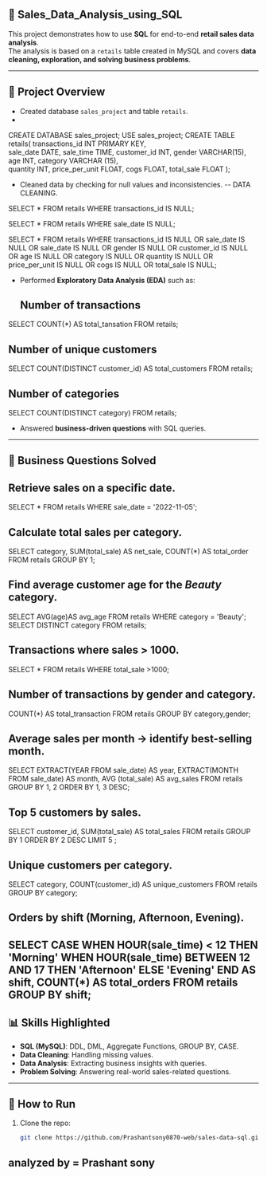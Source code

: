 ## 🛒 Sales_Data_Analysis_using_SQL

This project demonstrates how to use **SQL** for end-to-end **retail sales data analysis**.  
The analysis is based on a `retails` table created in MySQL and covers **data cleaning, exploration, and solving business problems**.

---

## 📂 Project Overview
- Created database `sales_project` and table `retails`.
- 
CREATE DATABASE sales_project;
USE sales_project;
CREATE TABLE retails(
transactions_id INT PRIMARY KEY,	
sale_date DATE,	
sale_time TIME,
customer_id	INT,
gender VARCHAR(15),	
age	INT,
category VARCHAR (15),	
quantity	INT,
price_per_unit	FLOAT,
cogs FLOAT,	
total_sale FLOAT
);

- Cleaned data by checking for null values and inconsistencies.
-- DATA CLEANING.
 
SELECT * FROM retails
WHERE transactions_id IS NULL;

SELECT * FROM retails
WHERE sale_date IS NULL;

SELECT * FROM retails
WHERE
transactions_id IS NULL
OR
sale_date IS NULL
OR
sale_date IS NULL
OR
gender IS NULL
OR 
customer_id IS NULL
OR 
age IS NULL
OR 
category IS NULL
OR 
quantity IS NULL
OR 
price_per_unit IS NULL
OR 
cogs IS NULL
OR 
total_sale IS NULL;	

- Performed **Exploratory Data Analysis (EDA)** such as:
  ## Number of transactions
SELECT COUNT(*)  AS total_tansation FROM retails;

 ## Number of unique customers
SELECT  COUNT(DISTINCT customer_id) AS total_customers FROM retails;

  ## Number of categories
SELECT  COUNT(DISTINCT category)  FROM retails;

 
- Answered **business-driven questions** with SQL queries.
---

## 🔑 Business Questions Solved
## Retrieve sales on a specific date.
 SELECT * FROM retails
WHERE sale_date = '2022-11-05';

## Calculate total sales per category.
SELECT category, SUM(total_sale) AS net_sale,
COUNT(*) AS total_order 
FROM retails 
GROUP BY 1;
   
## Find average customer age for the *Beauty* category.
SELECT AVG(age)AS avg_age
FROM retails
WHERE category = 'Beauty';
SELECT DISTINCT category FROM retails;
  
## Transactions where sales > 1000.
SELECT * FROM retails 
WHERE total_sale >1000;

## Number of transactions by gender and category.
COUNT(*) AS total_transaction FROM retails
GROUP BY category,gender;

## Average sales per month → identify best-selling month.
SELECT
EXTRACT(YEAR FROM sale_date) AS year,
EXTRACT(MONTH FROM sale_date) AS month,
AVG (total_sale) AS avg_sales
FROM retails
GROUP BY 1, 2
ORDER BY 1, 3 DESC;
 
## Top 5 customers by sales.
SELECT customer_id, SUM(total_sale) AS total_sales
FROM retails 
GROUP BY 1
ORDER BY 2 DESC
LIMIT 5 ;

## Unique customers per category.
SELECT 
category,
COUNT(customer_id) AS unique_customers
FROM retails
GROUP BY category;
      
## Orders by shift (Morning, Afternoon, Evening).  
SELECT 
    CASE 
        WHEN HOUR(sale_time) < 12 THEN 'Morning'
        WHEN HOUR(sale_time) BETWEEN 12 AND 17 THEN 'Afternoon'
        ELSE 'Evening'
    END AS shift,
    COUNT(*) AS total_orders
FROM retails
GROUP BY shift;
---

## 📊 Skills Highlighted
- **SQL (MySQL)**: DDL, DML, Aggregate Functions, GROUP BY, CASE.  
- **Data Cleaning**: Handling missing values.  
- **Data Analysis**: Extracting business insights with queries.  
- **Problem Solving**: Answering real-world sales-related questions.  

---

## 🚀 How to Run
1. Clone the repo:
   ```bash
   git clone https://github.com/Prashantsony0870-web/sales-data-sql.git

## analyzed by = Prashant sony 
   
